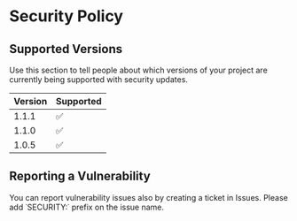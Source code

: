# Security Policy

## Supported Versions

Use this section to tell people about which versions of your project are
currently being supported with security updates.

| Version | Supported          |
| ------- | ------------------ |
| 1.1.1   | :white_check_mark: |
| 1.1.0   | :white_check_mark: |
| 1.0.5   | :white_check_mark: |

## Reporting a Vulnerability

You can report vulnerability issues also by creating a ticket in Issues.
Please add ˙SECURITY:˙ prefix on the issue name.
